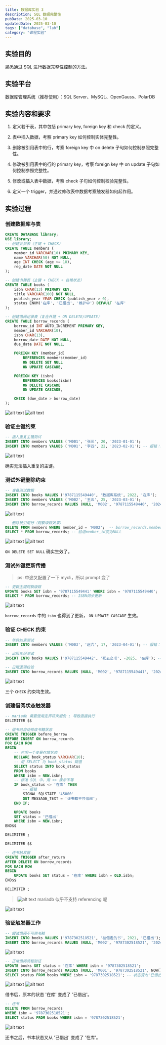 ```yaml
---
title: 数据库实验 3
description: SQL 数据完整性
pubDate: 2025-03-10
updatedDate: 2025-03-10
tags: ["database", "lab"]
category: "课程实验"
---
```


## 实验目的

熟悉通过 SQL 进行数据完整性控制的方法。

## 实验平台

数据库管理系统（推荐使用）：SQL Server、MySQL、OpenGauss、PolarDB

## 实验内容和要求

1. 定义若干表，其中包括 primary key, foreign key 和 check 的定义。

2. 表中插入数据，考察 primary key 如何控制实体完整性。

3. 删除被引用表中的行，考察 foreign key 中 on delete 子句如何控制参照完整性。

4. 修改被引用表中的行的 primary key，考察 foreign key 中 on update 子句如何控制参照完整性。

5. 修改或插入表中数据，考察 check 子句如何控制校验完整性。

6. 定义一个 trigger，并通过修改表中数据考察触发器如何起作用。

## 实验过程

### 创建数据库与表

```sql
CREATE DATABASE library;
USE library;
-- 创建会员表（主键 + CHECK）
CREATE TABLE members (
    member_id VARCHAR(10) PRIMARY KEY,
    name VARCHAR(50) NOT NULL,
    age INT CHECK (age >= 18),
    reg_date DATE NOT NULL
);

-- 创建书籍表（主键 + CHECK + 自增状态）
CREATE TABLE books (
    isbn CHAR(13) PRIMARY KEY,
    title VARCHAR(100) NOT NULL,
    publish_year YEAR CHECK (publish_year > 0),
    status ENUM('在库', '已借出', '维护中') DEFAULT '在库'
);

-- 创建借阅记录表（复合外键 + ON DELETE/UPDATE）
CREATE TABLE borrow_records (
    borrow_id INT AUTO_INCREMENT PRIMARY KEY,
    member_id VARCHAR(10),
    isbn CHAR(13),
    borrow_date DATE NOT NULL,
    due_date DATE NOT NULL,

    FOREIGN KEY (member_id)
        REFERENCES members(member_id)
        ON DELETE SET NULL
        ON UPDATE CASCADE,

    FOREIGN KEY (isbn)
        REFERENCES books(isbn)
        ON DELETE CASCADE
        ON UPDATE CASCADE,

    CHECK (due_date > borrow_date)
);
```

![alt text](mdPaste/database-lab3/image.png)
![alt text](mdPaste/database-lab3/image-1.png)

### 验证主键约束

```sql
-- 插入重复主键测试
INSERT INTO members VALUES ('M001', '张三', 20, '2023-01-01');
INSERT INTO members VALUES ('M001', '李四', 22, '2023-02-01'); -- 报错：Duplicate entry
```

![alt text](mdPaste/database-lab3/image-2.png)

确实无法插入重复的主键。

### 测试外键删除约束

```sql
-- 准备测试数据
INSERT INTO books VALUES ('9787115549440', '数据库系统', 2022, '在库');
INSERT INTO members VALUES ('M002', '王五', 25, '2023-03-01');
INSERT INTO borrow_records VALUES (NULL, 'M002', '9787115549440', '2024-03-10', '2024-04-10');
```

![alt text](mdPaste/database-lab3/image-3.png)

```sql
-- 删除被引用行（观察级联效果）
DELETE FROM members WHERE member_id = 'M002';  -- borrow_records.member_id设为NULL
SELECT * FROM borrow_records; -- 验证member_id变为NULL
```

![alt text](mdPaste/database-lab3/image-5.png)
![alt text](mdPaste/database-lab3/image-4.png)

`ON DELETE SET NULL` 确实生效了。

### 测试外键更新传播

> ps: 中途又配置了一下 mycli，所以 prompt 变了

```sql
-- 更新主键观察级联
UPDATE books SET isbn = '9787115549441' WHERE isbn = '9787115549440';
SELECT * FROM borrow_records; -- ISBN同步更新
```

![alt text](mdPaste/database-lab3/image-6.png)

`borrow_records` 中的 `isbn` 也得到了更新， `ON UPDATE CASCADE` 生效。

### 验证 CHECK 约束

```sql
-- 年龄约束测试
INSERT INTO members VALUES ('M003', '赵六', 17, '2023-04-01'); -- 报错：check约束失败

-- 出版年份测试
INSERT INTO books VALUES ('9787115549442', '死去之书', -2025, '在库'); -- 报错：年份小于 0

-- 日期逻辑校验
INSERT INTO borrow_records VALUES (NULL, 'M002', '9787115549441', '2024-03-10', '2024-03-09'); -- 报错：due_date早于borrow_date
```

![alt text](mdPaste/database-lab3/image-7.png)

三个 `CHECK` 约束均生效。

### 创建借阅状态触发器

```sql
-- mariadb 需要使用定界符来避免 ; 导致直接执行
DELIMITER $$

-- 借书时自动修改书籍状态
CREATE TRIGGER before_borrow
BEFORE INSERT ON borrow_records
FOR EACH ROW
BEGIN
    -- 声明一个变量存放状态
    DECLARE book_status VARCHAR(10);
    -- 用 SELECT 为 book_status 赋值
    SELECT status INTO book_status
    FROM books
    WHERE isbn = NEW.isbn;
    -- 标准 SQL 中，用 <> 表示不等
    IF book_status <> '在库' THEN
        -- 报错
        SIGNAL SQLSTATE '45000'
        SET MESSAGE_TEXT = '该书籍不可借阅';
    END IF;

    UPDATE books
    SET status = '已借出'
    WHERE isbn = NEW.isbn;
END$$

DELIMITER ;

DELIMITER $$

-- 还书触发器
CREATE TRIGGER after_return
AFTER DELETE ON borrow_records
FOR EACH ROW
BEGIN
    UPDATE books SET status = '在库' WHERE isbn = OLD.isbn;
END$$

DELIMITER ;
```

>![alt text](mdPaste/database-lab3/image-8.png)
> mariadb 似乎不支持 referencing 呢
>

![alt text](mdPaste/database-lab3/image-9.png)

### 验证触发器工作

```sql
-- 尝试借阅不可用书籍
INSERT INTO books VALUES ('9787302518521', '被借走的书', 2021, '已借出');
INSERT INTO borrow_records VALUES (NULL, 'M002', '9787302518521', '2024-03-10', '2024-04-10'); -- 触发错误
```

![alt text](mdPaste/database-lab3/image-10.png)

```sql
-- 正常借阅流程验证
UPDATE books SET status = '在库' WHERE isbn = '9787302518521';
INSERT INTO borrow_records VALUES (NULL, 'M001', '9787302518521', NOW(), DATE_ADD(NOW(), INTERVAL 30 DAY));
SELECT status FROM books WHERE isbn = '9787302518521'; -- 状态变为'已借出'
```

![alt text](mdPaste/database-lab3/image-12.png)
![alt text](mdPaste/database-lab3/image-11.png)

借书后，原本的状态 '在库' 变成了 '已借出'。

```sql
-- 还书
DELETE FROM borrow_records
WHERE isbn = '9787302518521';
SELECT status FROM books WHERE isbn = '9787302518521';
```

![alt text](mdPaste/database-lab3/image-13.png)

还书之后，书本状态又从 '已借出' 变成了 '在库'。
